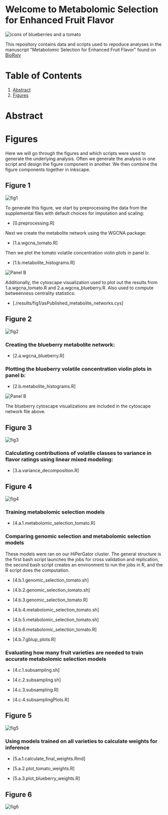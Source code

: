 # Welcome to Metabolomic Selection for Enhanced Fruit Flavor

![icons of blueberries and a tomato](./fruit_icons.svg)

This repository contains data and scripts used to repoduce analyses in the manuscript "Metabolomic Selection for Enhanced Fruit Flavor" found on [BioRxiv](https://www.biorxiv.org/content/10.1101/2020.09.17.302802v1.full)

# Table of Contents
1. [Abstract](#abstract)
2. [Figures](#figures)

# Abstract <a name="abstract"></a>

# Figures <a name="figures"></a>

Here we will go through the figures and which scripts were used to generate the underlying analysis. Often we generate the analysis in one script and design the figure component in another. We then combine the figure components together in inkscape.


## Figure 1 <a name="fig1"></a>

![fig1](./figures/svgs/fig1.svg)

To generate this figure, we start by preprocessing the data from the supplemental files with default choices for imputation and scaling:

* [0.preprocessing.R]   

Next we create the metabolite network using the WGCNA package:

* [1.a.wgcna_tomato.R]  

Then we plot the tomato volatile concentration violin plots in panel b:

* [1.b.metabolite_histograms.R]

![Panel B](./results/fig1/asPublished_fig1_panelB.svg)

Additionally, the cytoscape visualization used to plot out the results from 1.a.wgcna_tomato.R and 2.a.wgcna_blueberry.R. Also used to compute betweenness centrality statistics:

* [./results/fig1/asPublished_metabolite_networks.cys]



## Figure 2 <a name="fig2"></a>

![fig2](./figures/svgs/fig2.svg)

### Creating the blueberry metabolite network:

* [2.a.wgcna_blueberry.R]

### Plotting the blueberry volatile concentration violin plots in panel b:

* [2.b.metabolite_histograms.R]

![Panel B](./results/fig2/asPublished_fig2_panelB.svg)

The blueberry cytoscape visualizations are included in the cytoscape network file above.



## Figure 3 <a name="fig3"></a>

![fig3](./figures/svgs/fig3.svg)

### Calculating contributions of volatile classes to variance in flavor ratings using linear mixed modeling:

* [3.a.variance_decomposition.R]  




## Figure 4 <a name="fig4"></a>

![fig4](./figures/svgs/fig4.svg)

### Training metabolomic selection models

* [4.a.1.metabolomic_selection_tomato.R]

### Comparing genomic selection and metabolomic selection models

These models were ran on our HiPerGator cluster. The general structure is the first bash script launches the jobs for cross validation and replication, the second bash script creates an environment to run the jobs in R, and the R script does the computation.

* [4.b.1.genomic_selection_tomato.sh]

* [4.b.2.genomic_selection_tomato.sh]

* [4.b.3.genomic_selection_tomato.R]

* [4.b.4.metabolomic_selection_tomato.sh]

* [4.b.5.metabolomic_selection_tomato.sh]

* [4.b.6.metabolomic_selection_tomato.R]

* [4.b.7.gblup_plots.R]

### Evaluating how many fruit varieties are needed to train accurate metabolomic selection models

* [4.c.1.subsampling.sh]

* [4.c.2.subsampling.sh]

* [4.c.3.subsampling.R]

* [4.c.4.subsamplingPlots.R]


## Figure 5 <a name="fig5"></a>

![fig5](./figures/svgs/fig5.svg)

### Using models trained on all varieties to calculate weights for inference

* [5.a.1.calculate_final_weights.Rmd]

* [5.a.2.plot_tomato_weights.R]

* [5.a.3.plot_blueberry_weights.R]


## Figure 6 <a name="fig6"></a>

![fig6](./figures/svgs/fig6.svg)
